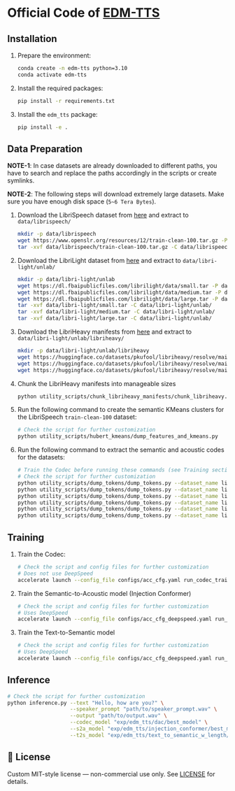 # Official Code of [EDM-TTS](https://openreview.net/forum?id=c7vkDg558Z)

## Installation
1. Prepare the environment:
    ```bash
    conda create -n edm-tts python=3.10
    conda activate edm-tts
    ```
2. Install the required packages:
    ```bash
    pip install -r requirements.txt
    ```
3. Install the `edm_tts` package:
    ```bash
    pip install -e .
    ```

## Data Preparation
**NOTE-1**: In case datasets are already downloaded to different paths, you have to search and replace the paths accordingly in the scripts or create symlinks.

**NOTE-2**: The following steps will download extremely large datasets. Make sure you have enough disk space (`5~6 Tera Bytes`).

1. Download the LibriSpeech dataset from [here](https://www.openslr.org/12) and extract to `data/librispeech/`
   ```bash
   mkdir -p data/librispeech
   wget https://www.openslr.org/resources/12/train-clean-100.tar.gz -P data/librispeech/
   tar -xvf data/librispeech/train-clean-100.tar.gz -C data/librispeech/
   ```
2. Download the LibriLight dataset from [here](https://github.com/facebookresearch/libri-light/blob/main/data_preparation/README.md#1a-downloading) and extract to `data/libri-light/unlab/`
   ```bash
   mkdir -p data/libri-light/unlab
   wget https://dl.fbaipublicfiles.com/librilight/data/small.tar -P data/libri-light/
   wget https://dl.fbaipublicfiles.com/librilight/data/medium.tar -P data/libri-light/
   wget https://dl.fbaipublicfiles.com/librilight/data/large.tar -P data/libri-light/
   tar -xvf data/libri-light/small.tar -C data/libri-light/unlab/
   tar -xvf data/libri-light/medium.tar -C data/libri-light/unlab/
   tar -xvf data/libri-light/large.tar -C data/libri-light/unlab/
   ```
3. Download the LibriHeavy manifests from [here](https://huggingface.co/datasets/pkufool/libriheavy) and extract to `data/libri-light/unlab/libriheavy/`
   ```bash
   mkdir -p data/libri-light/unlab/libriheavy
   wget https://huggingface.co/datasets/pkufool/libriheavy/resolve/main/libriheavy_cuts_small.jsonl.gz -P data/libri-light/unlab/libriheavy/
   wget https://huggingface.co/datasets/pkufool/libriheavy/resolve/main/libriheavy_cuts_medium.jsonl.gz -P data/libri-light/unlab/libriheavy/
   wget https://huggingface.co/datasets/pkufool/libriheavy/resolve/main/libriheavy_cuts_large.jsonl.gz -P data/libri-light/unlab/libriheavy/
   ```
4. Chunk the LibriHeavy manifests into manageable sizes
   ```bash
   python utility_scripts/chunk_libriheavy_manifests/chunk_libriheavy.py
   ```
5. Run the following command to create the semantic KMeans clusters for the LibriSpeech `train-clean-100` dataset:
    ```bash
    # Check the script for further customization
    python utility_scripts/hubert_kmeans/dump_features_and_kmeans.py
    ```
6. Run the following command to extract the semantic and acoustic codes for the datasets:
    ```bash
    # Train the Codec before running these commands (see Training section)
    # Check the script for further customization
    python utility_scripts/dump_tokens/dump_tokens.py --dataset_name librilight-small --output_dir data/librilight_codes/ --codec_model exp/edm_tts/dac/best_model
    python utility_scripts/dump_tokens/dump_tokens.py --dataset_name librilight-medium --output_dir data/librilight_codes/ --codec_model exp/edm_tts/dac/best_model
    python utility_scripts/dump_tokens/dump_tokens.py --dataset_name librilight-large --output_dir data/librilight_codes/ --codec_model exp/edm_tts/dac/best_model
    python utility_scripts/dump_tokens/dump_tokens.py --dataset_name libriheavy-small --output_dir data/libriheavy_codes/ --codec_model exp/edm_tts/dac/best_model
    python utility_scripts/dump_tokens/dump_tokens.py --dataset_name libriheavy-medium --output_dir data/libriheavy_codes/ --codec_model exp/edm_tts/dac/best_model
    python utility_scripts/dump_tokens/dump_tokens.py --dataset_name libriheavy-large --output_dir data/libriheavy_codes/ --codec_model exp/edm_tts/dac/best_model
    ```
   

   
## Training
1. Train the Codec:
    ```bash
    # Check the script and config files for further customization
    # Does not use DeepSpeed
    accelerate launch --config_file configs/acc_cfg.yaml run_codec_training.py configs/dac/train_config.yaml
    ```
2. Train the Semantic-to-Acoustic model (Injection Conformer)
    ```bash
    # Check the script and config files for further customization
    # Uses DeepSpeed
    accelerate launch --config_file configs/acc_cfg_deepspeed.yaml run_semantic_to_acoustic_training.py configs/injection_conformer/train_config.yaml
    ```
3. Train the Text-to-Semantic model
    ```bash
    # Check the script and config files for further customization
    # Uses DeepSpeed
    accelerate launch --config_file configs/acc_cfg_deepspeed.yaml run_text_to_semantic_training.py configs/text_to_semantic_w_length/train_config.yaml
    ```
   
## Inference
```bash
# Check the script for further customization
python inference.py --text "Hello, how are you?" \
                    --speaker_prompt "path/to/speaker_prompt.wav" \
                    --output "path/to/output.wav" \
                    --codec_model "exp/edm_tts/dac/best_model" \
                    --s2a_model "exp/edm_tts/injection_conformer/best_model" \
                    --t2s_model "exp/edm_tts/text_to_semantic_w_length/best_model" 
```

## 📄 License 
Custom MIT-style license — non-commercial use only. See [LICENSE](./LICENSE) for details.


